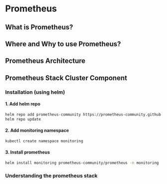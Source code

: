 # Prometheus

## What is Prometheus?

## Where and Why to use Prometheus?

## Prometheus Architecture

## Prometheus Stack Cluster Component

### Installation (using helm)

#### 1. Add helm repo

```bash
helm repo add prometheus-community https://prometheus-community.github.io/helm-charts
helm repo update
```

#### 2. Add monitoring namespace

```bash
kubectl create namespace monitoring
```

#### 3. Install prometheus

```bash
helm install monitoring prometheus-community/prometheus -n monitoring
```

### Understanding the prometheus stack
